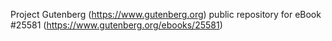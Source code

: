 Project Gutenberg (https://www.gutenberg.org) public repository for eBook #25581 (https://www.gutenberg.org/ebooks/25581)
